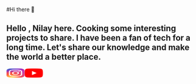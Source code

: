 #Hi there 👋
##  Hello , Nilay here. Cooking some interesting projects to share. I have been a fan of tech for a long time. Let's share our knowledge and make the world a better place.

<a href='https://www.instagram.com/__nilay_paul__/'><img src="https://github.com/49paunilay/49paunilay/blob/master/insta.webp" height="24" width="48"></a><a herf='https://www.youtube.com/watch?v=El3PViHZ3XE'><img src="https://github.com/49paunilay/49paunilay/blob/master/y.png" height="24" width="48">


